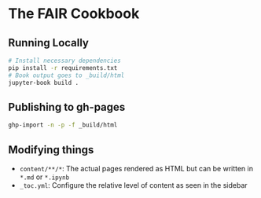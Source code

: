 # The FAIR Cookbook

## Running Locally

```bash
# Install necessary dependencies
pip install -r requirements.txt
# Book output goes to _build/html
jupyter-book build .
```

## Publishing to gh-pages
```bash
ghp-import -n -p -f _build/html
```

## Modifying things

- `content/**/*`: The actual pages rendered as HTML but can be written in `*.md` or `*.ipynb`
- `_toc.yml`: Configure the relative level of content as seen in the sidebar
